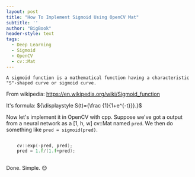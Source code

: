 ```yaml
---
layout: post
title: "How To Implement Sigmoid Using OpenCV Mat"
subtitle: ''
author: "BigBook"
header-style: text
tags:
  - Deep Learning
  - Sigmoid
  - OpenCV
  - cv::Mat
---
```


``` text
A sigmoid function is a mathematical function having a characteristic "S"-shaped curve or sigmoid curve.
```
From wikipedia: https://en.wikipedia.org/wiki/Sigmoid_function

It's formula: ${\displaystyle S(t)={\frac {1}{1+e^{-t}}}.}$

Now let's implement it in OpenCV with cpp. Suppose we've got a output from a neural network as a [1, h, w] cv::Mat named `pred`. We then do something like `pred = sigmoid(pred)`.

```cpp

    cv::exp(-pred, pred);
    pred = 1.f/(1.f+pred);
	
```

Done. Simple. 😊 
